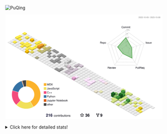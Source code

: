 ![PuQing](https://user-images.githubusercontent.com/27223114/171565019-9a56fae6-b08b-421f-99db-7e830da42371.png)

![](./profile-3d-contrib/profile-season-animate.svg)

<details>
<summary>Click here for detailed stats!</summary>

<!--START_SECTION:waka-->
![Lines of code](https://img.shields.io/badge/From%20Hello%20World%20I%27ve%20Written-807.7%20thousand%20lines%20of%20code-blue)

**🐱 My GitHub Data** 

> 📦 256.4 kB Used in GitHub's Storage 
 > 
> 🏆 170 Contributions in the Year 2023
 > 
> 🚫 Not Opted to Hire
 > 
> 📜 32 Public Repositories 
 > 
> 🔑 28 Private Repositories 
 > 
**I'm an Early 🐤** 

```text
🌞 Morning                432 commits         ████░░░░░░░░░░░░░░░░░░░░░   14.30 % 
🌆 Daytime                1495 commits        ████████████░░░░░░░░░░░░░   49.47 % 
🌃 Evening                289 commits         ██░░░░░░░░░░░░░░░░░░░░░░░   09.56 % 
🌙 Night                  806 commits         ███████░░░░░░░░░░░░░░░░░░   26.67 % 
```


📊 **This Week I Spent My Time On** 

```text
💬 Programming Languages: 
Python                   14 hrs 1 min        ████████████████░░░░░░░░░   63.97 % 
Markdown                 5 hrs 15 mins       ██████░░░░░░░░░░░░░░░░░░░   23.97 % 
YAML                     1 hr 10 mins        █░░░░░░░░░░░░░░░░░░░░░░░░   05.38 % 
Jupyter Notebook         55 mins             █░░░░░░░░░░░░░░░░░░░░░░░░   04.23 % 
JSON                     5 mins              ░░░░░░░░░░░░░░░░░░░░░░░░░   00.43 % 

🔥 Editors: 
VS Code                  16 hrs 53 mins      ███████████████████░░░░░░   77.02 % 
Obsidian                 5 hrs 2 mins        ██████░░░░░░░░░░░░░░░░░░░   22.98 % 

💻 Operating System: 
WSL                      16 hrs 7 mins       ██████████████████░░░░░░░   73.48 % 
Windows                  5 hrs 17 mins       ██████░░░░░░░░░░░░░░░░░░░   24.12 % 
Linux                    31 mins             █░░░░░░░░░░░░░░░░░░░░░░░░   02.40 % 
```


<!--END_SECTION:waka-->
</details>
